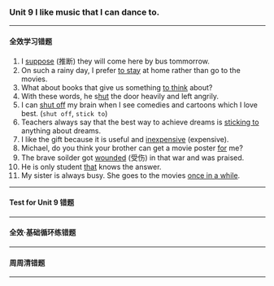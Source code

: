 ### Unit 9 I like music that I can dance to.

---

#### 全效学习错题

1. I <u>suppose</u> (推断) they will come here by bus tommorrow.
2. On such a rainy day, I prefer <u>to stay</u> at home rather than go to the movies.
3. What about books that give us something <u>to think</u> about?
4. With these words, he s<u>hut</u> the door heavily and left angrily.
5. I can <u>shut off</u> my brain when I see comedies and cartoons which I love best. (`shut off`, `stick to`)
6. Teachers always say that the best way to achieve dreams is <u>sticking to</u> anything about dreams.
7. I like the gift because it is useful and <u>inexpensive</u> (expensive).
8. Michael, do you think your brother can get a movie poster <u>for</u> me?
9. The brave soilder got <u>wounded</u> (受伤) in that war and was praised.
10. He is only student <u>that</u> knows the answer.
11. My sister is always busy. She goes to the movies <u>once in a while</u>.

---

#### Test for Unit 9 错题

---

#### 全效·基础循环练错题

---

#### 周周清错题

---
